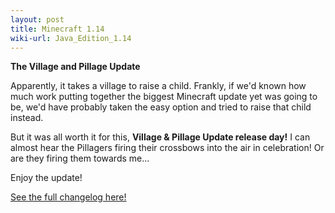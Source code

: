 ```yaml
---
layout: post
title: Minecraft 1.14
wiki-url: Java_Edition_1.14
---
```


**The Village and Pillage Update**

Apparently, it takes a village to raise a child.
Frankly, if we'd known how much work putting together the biggest Minecraft update yet was going to be,
we'd have probably taken the easy option and tried to raise that child instead.

But it was all worth it for this, **Village & Pillage Update release day!**
I can almost hear the Pillagers firing their crossbows into the air in celebration!
Or are they firing them towards me...

Enjoy the update!

[See the full changelog here!](https://web.archive.org/web/20190423151345/https://www.minecraft.net/en-us/article/village---pillage-out-java-)
